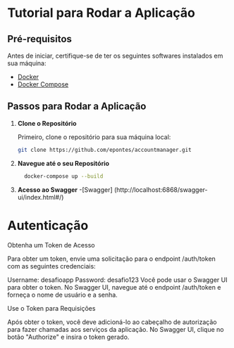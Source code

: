 # Tutorial para Rodar a Aplicação

## Pré-requisitos

Antes de iniciar, certifique-se de ter os seguintes softwares instalados em sua máquina:

- [Docker](https://www.docker.com/get-started)
- [Docker Compose](https://docs.docker.com/compose/install/)

## Passos para Rodar a Aplicação

1. **Clone o Repositório**

   Primeiro, clone o repositório para sua máquina local:

   ```sh
   git clone https://github.com/epontes/accountmanager.git

2. **Navegue até o seu Repositório**
   ```sh
     docker-compose up --build
3. **Acesso ao Swagger**
   -[Swagger] (http://localhost:6868/swagger-ui/index.html#/)




# Autenticação

Obtenha um Token de Acesso

Para obter um token, envie uma solicitação para o endpoint /auth/token com as seguintes credenciais:

Username: desafioapp
Password: desafio123
Você pode usar o Swagger UI para obter o token. No Swagger UI, navegue até o endpoint /auth/token e forneça o nome de usuário e a senha.

Use o Token para Requisições

Após obter o token, você deve adicioná-lo ao cabeçalho de autorização para fazer chamadas aos serviços da aplicação. No Swagger UI, clique no botão "Authorize" e insira o token gerado.
